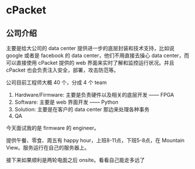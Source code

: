 # cPacket

## 公司介绍

主要是给大公司的 data center 提供进一步的底层封装和技术支持，比如说 google 或者是 facebook 的 data center，他们不用直接去操心 data center，而可以直接使用 cPacket 提供的 web 界面来实时了解和监控运行状况。并且 cPacket 也会负责注入安全，部署，攻击防范等。

公司目前工程师大概 40 个，分成 4 个 team

1. Hardware/Firmware: 主要是负责硬件以及相关的底层开发 —— FPGA
2. Software: 主要是 web 界面开发 —— Python
3. Solution: 主要是在客户的 data center 那边来处理各种事务
4. QA

今天面试我的是 firmware 的 engineer。

提供午餐、零食、周五有 happy hour，上班8-11点，下班5-8点，在 Mountain View。服务运行在自己的服务器上。

接下来如果顺利是两轮电面之后 onsite。看看自己能走多远了